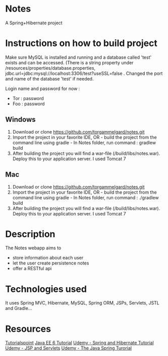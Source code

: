 
# Notes
A Spring+Hibernate project

# Instructions on how to build project
Make sure MySQL is installed and running and a database called 'test' exists and can be accessed.
(There is a string property under /resources/properties/database.properties,  jdbc.url=jdbc:mysql://localhost:3306/test?useSSL=false .
Changed the port and name of the database 'test' if needed.

Login name and password for now : 
- Tor : password
- Foo : password

## Windows
1. Download or clone https://github.com/torgammelgard/notes.git
2. Import the project in your favorite IDE, OR - build the project from the command line using gradle - In Notes folder, run command : gradlew build
3. After building the project you will find a war-file (/build/libs/notes.war). Deploy this to your application server. I used Tomcat 7

## Mac
1. Download or clone https://github.com/torgammelgard/notes.git
2. Import the project in your favorite IDE, OR - build the project from the command line using gradle - In Notes folder, run command : ./gradlew build
3. After building the project you will find a war-file (/build/libs/notes.war). Deploy this to your application server. I used Tomcat 7

# Description
The Notes webapp aims to 
- store information about each user
- let the user create persistence notes
- offer a RESTful api

# Technologies used
It uses Spring MVC, Hibernate, MySQL, Spring ORM, JSPs, Servlets, JSTL and Gradle...

# Resources
[Tutorialspoint](http://www.tutorialspoint.com/spring/)
[Java EE 6 Tutorial](http://docs.oracle.com/javaee/6/tutorial/doc/gexaf.html)
[Udemy - Spring and Hibernate Tutorial](https://www.udemy.com/spring-hibernate-tutorial/learn/v4/overview)
[Udemy - JSP and Servlets](https://www.udemy.com/jsp-tutorial/learn/v4/overview)
[Udemy - The Java Spring Turorial](https://www.udemy.com/javaspring/learn/v4/overview)
